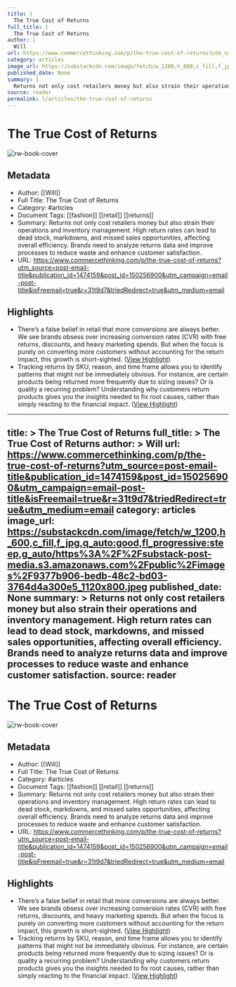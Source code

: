 ```yaml
---
title: |
  The True Cost of Returns
full_title: |
  The True Cost of Returns
author: |
  Will
url: https://www.commercethinking.com/p/the-true-cost-of-returns?utm_source=post-email-title&publication_id=1474159&post_id=150256900&utm_campaign=email-post-title&isFreemail=true&r=31t9d7&triedRedirect=true&utm_medium=email
category: articles
image_url: https://substackcdn.com/image/fetch/w_1200,h_600,c_fill,f_jpg,q_auto:good,fl_progressive:steep,g_auto/https%3A%2F%2Fsubstack-post-media.s3.amazonaws.com%2Fpublic%2Fimages%2F9377b906-bedb-48c2-bd03-3764d4a300e5_1120x800.jpeg
published_date: None
summary: |
  Returns not only cost retailers money but also strain their operations and inventory management. High return rates can lead to dead stock, markdowns, and missed sales opportunities, affecting overall efficiency. Brands need to analyze returns data and improve processes to reduce waste and enhance customer satisfaction.
source: reader
permalink: l/articles/the-true-cost-of-returns
---
```

# The True Cost of Returns

![rw-book-cover](https://substackcdn.com/image/fetch/w_1200,h_600,c_fill,f_jpg,q_auto:good,fl_progressive:steep,g_auto/https%3A%2F%2Fsubstack-post-media.s3.amazonaws.com%2Fpublic%2Fimages%2F9377b906-bedb-48c2-bd03-3764d4a300e5_1120x800.jpeg)

## Metadata
- Author: [[Will]]
- Full Title: The True Cost of Returns
- Category: #articles
- Document Tags: [[fashion]] [[retail]] [[returns]] 
- Summary: Returns not only cost retailers money but also strain their operations and inventory management. High return rates can lead to dead stock, markdowns, and missed sales opportunities, affecting overall efficiency. Brands need to analyze returns data and improve processes to reduce waste and enhance customer satisfaction.
- URL: https://www.commercethinking.com/p/the-true-cost-of-returns?utm_source=post-email-title&publication_id=1474159&post_id=150256900&utm_campaign=email-post-title&isFreemail=true&r=31t9d7&triedRedirect=true&utm_medium=email

## Highlights
- There’s a false belief in retail that more conversions are always better. We see brands obsess over increasing conversion rates (CVR) with free returns, discounts, and heavy marketing spends. But when the focus is purely on converting more customers without accounting for the return impact, this growth is short-sighted. ([View Highlight](https://read.readwise.io/read/01jeps8qw1axrncnh5dyyvf06n))
- Tracking returns by SKU, reason, and time frame allows you to identify patterns that might not be immediately obvious. For instance, are certain products being returned more frequently due to sizing issues? Or is quality a recurring problem? Understanding why customers return products gives you the insights needed to fix root causes, rather than simply reacting to the financial impact. ([View Highlight](https://read.readwise.io/read/01jepsabvx00ep7jb47twsqway))


---
title: >
  The True Cost of Returns
full_title: >
  The True Cost of Returns
author: >
  Will
url: https://www.commercethinking.com/p/the-true-cost-of-returns?utm_source=post-email-title&publication_id=1474159&post_id=150256900&utm_campaign=email-post-title&isFreemail=true&r=31t9d7&triedRedirect=true&utm_medium=email
category: articles
image_url: https://substackcdn.com/image/fetch/w_1200,h_600,c_fill,f_jpg,q_auto:good,fl_progressive:steep,g_auto/https%3A%2F%2Fsubstack-post-media.s3.amazonaws.com%2Fpublic%2Fimages%2F9377b906-bedb-48c2-bd03-3764d4a300e5_1120x800.jpeg
published_date: None
summary: >
  Returns not only cost retailers money but also strain their operations and inventory management. High return rates can lead to dead stock, markdowns, and missed sales opportunities, affecting overall efficiency. Brands need to analyze returns data and improve processes to reduce waste and enhance customer satisfaction.
source: reader
---
# The True Cost of Returns

![rw-book-cover](https://substackcdn.com/image/fetch/w_1200,h_600,c_fill,f_jpg,q_auto:good,fl_progressive:steep,g_auto/https%3A%2F%2Fsubstack-post-media.s3.amazonaws.com%2Fpublic%2Fimages%2F9377b906-bedb-48c2-bd03-3764d4a300e5_1120x800.jpeg)

## Metadata
- Author: [[Will]]
- Full Title: The True Cost of Returns
- Category: #articles
- Document Tags: [[fashion]] [[retail]] [[returns]] 
- Summary: Returns not only cost retailers money but also strain their operations and inventory management. High return rates can lead to dead stock, markdowns, and missed sales opportunities, affecting overall efficiency. Brands need to analyze returns data and improve processes to reduce waste and enhance customer satisfaction.
- URL: https://www.commercethinking.com/p/the-true-cost-of-returns?utm_source=post-email-title&publication_id=1474159&post_id=150256900&utm_campaign=email-post-title&isFreemail=true&r=31t9d7&triedRedirect=true&utm_medium=email

## Highlights
- There’s a false belief in retail that more conversions are always better. We see brands obsess over increasing conversion rates (CVR) with free returns, discounts, and heavy marketing spends. But when the focus is purely on converting more customers without accounting for the return impact, this growth is short-sighted. ([View Highlight](https://read.readwise.io/read/01jeps8qw1axrncnh5dyyvf06n))
- Tracking returns by SKU, reason, and time frame allows you to identify patterns that might not be immediately obvious. For instance, are certain products being returned more frequently due to sizing issues? Or is quality a recurring problem? Understanding why customers return products gives you the insights needed to fix root causes, rather than simply reacting to the financial impact. ([View Highlight](https://read.readwise.io/read/01jepsabvx00ep7jb47twsqway))



